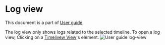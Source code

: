 # Log view

This document is a part of [User guide](/docs/en/visualization-guide/user-guide.md).

The log view only shows logs related to the selected timeline. To open a log view, Clicking on a [Timelivew View](/docs/en/visualization-guide/timeline-view.md)'s element.
![User guide log-view](/docs/en/images/guide-log-view.png)
